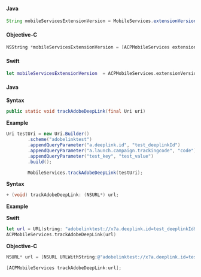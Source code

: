 <Variant platform="android" api="extension-version" repeat="2"/>

#### Java

```java
String mobileServicesExtensionVersion = MobileServices.extensionVersion();
```

<Variant platform="ios" api="extension-version" repeat="4"/>

#### Objective-C

```objectivec
NSString *mobileServicesExtensionVersion = [ACPMobileServices extensionVersion];
```

#### Swift

```swift
let mobileServicesExtensionVersion  = ACPMobileServices.extensionVersion()
```

<Variant platform="android" api="track-adobe-deep-link" repeat="5"/>

#### Java

**Syntax**

```java
public static void trackAdobeDeepLink(final Uri uri)
```

**Example**

```java
Uri testUri = new Uri.Builder()
        .scheme("adobelinktest")
        .appendQueryParameter("a.deeplink.id", "test_deeplinkId")
        .appendQueryParameter("a.launch.campaign.trackingcode", "code")
        .appendQueryParameter("test_key", "test_value")        
        .build();

        MobileServices.trackAdobeDeepLink(testUri);
```

<Variant platform="ios" api="track-adobe-deep-link" repeat="7"/>

**Syntax**

```objectivec
+ (void) trackAdobeDeepLink: (NSURL*) url;
```

**Example**

**Swift**

```swift
let url = URL(string: "adobelinktest://x?a.deeplink.id=test_deeplinkId&a.launch.campaign.trackingcode=code&test_key=test_value")!
ACPMobileServices.trackAdobeDeepLink(url)
```

**Objective-C**

```objectivec
NSURL* url = [NSURL URLWithString:@"adobelinktest://x?a.deeplink.id=test_deeplinkId&a.launch.campaign.trackingcode=code&test_key=test_value"];

[ACPMobileServices trackAdobeDeepLink:url];
```